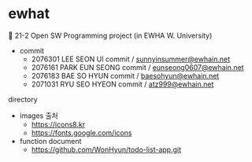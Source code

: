 # ewhat

💚 21-2 Open SW Programming project (in EWHA W. University)


- commit
  - 2076301 LEE SEON UI commit / sunnyinsummer@ewhain.net
  - 2076161 PARK EUN SEONG commit / eunseong0607@ewhain.net
  - 2076183 BAE SO HYUN commit / baesohyun@ewhain.net
  - 2071031 RYU SEO HYEON commit / atz999@ewhain.net

directory

- images 출처
    - https://icons8.kr
    - https://fonts.google.com/icons
- function document
    - https://github.com/WonHyun/todo-list-app.git

